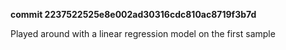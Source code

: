 **commit 2237522525e8e002ad30316cdc810ac8719f3b7d**

Played around with a linear regression model on the first sample